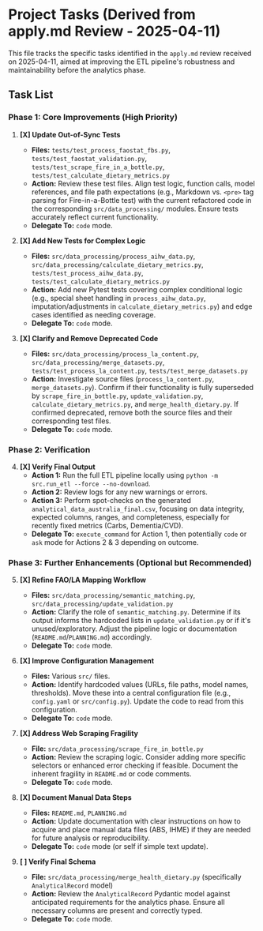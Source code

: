 # Project Tasks (Derived from apply.md Review - 2025-04-11)

This file tracks the specific tasks identified in the `apply.md` review received on 2025-04-11, aimed at improving the ETL pipeline's robustness and maintainability before the analytics phase.

## Task List

### Phase 1: Core Improvements (High Priority)

1.  **[X] Update Out-of-Sync Tests**
    *   **Files:** `tests/test_process_faostat_fbs.py`, `tests/test_faostat_validation.py`, `tests/test_scrape_fire_in_a_bottle.py`, `tests/test_calculate_dietary_metrics.py`
    *   **Action:** Review these test files. Align test logic, function calls, model references, and file path expectations (e.g., Markdown vs. `<pre>` tag parsing for Fire-in-a-Bottle test) with the current refactored code in the corresponding `src/data_processing/` modules. Ensure tests accurately reflect current functionality.
    *   **Delegate To:** `code` mode.

2.  **[X] Add New Tests for Complex Logic**
    *   **Files:** `src/data_processing/process_aihw_data.py`, `src/data_processing/calculate_dietary_metrics.py`, `tests/test_process_aihw_data.py`, `tests/test_calculate_dietary_metrics.py`
    *   **Action:** Add new Pytest tests covering complex conditional logic (e.g., special sheet handling in `process_aihw_data.py`, imputation/adjustments in `calculate_dietary_metrics.py`) and edge cases identified as needing coverage.
    *   **Delegate To:** `code` mode.

3.  **[X] Clarify and Remove Deprecated Code**
    *   **Files:** `src/data_processing/process_la_content.py`, `src/data_processing/merge_datasets.py`, `tests/test_process_la_content.py`, `tests/test_merge_datasets.py`
    *   **Action:** Investigate source files (`process_la_content.py`, `merge_datasets.py`). Confirm if their functionality is fully superseded by `scrape_fire_in_bottle.py`, `update_validation.py`, `calculate_dietary_metrics.py`, and `merge_health_dietary.py`. If confirmed deprecated, remove both the source files and their corresponding test files.
    *   **Delegate To:** `code` mode.

### Phase 2: Verification

4.  **[X] Verify Final Output**
    *   **Action 1:** Run the full ETL pipeline locally using `python -m src.run_etl --force --no-download`.
    *   **Action 2:** Review logs for any new warnings or errors.
    *   **Action 3:** Perform spot-checks on the generated `analytical_data_australia_final.csv`, focusing on data integrity, expected columns, ranges, and completeness, especially for recently fixed metrics (Carbs, Dementia/CVD).
    *   **Delegate To:** `execute_command` for Action 1, then potentially `code` or `ask` mode for Actions 2 & 3 depending on outcome.

### Phase 3: Further Enhancements (Optional but Recommended)

5.  **[X] Refine FAO/LA Mapping Workflow**
    *   **Files:** `src/data_processing/semantic_matching.py`, `src/data_processing/update_validation.py`
    *   **Action:** Clarify the role of `semantic_matching.py`. Determine if its output informs the hardcoded lists in `update_validation.py` or if it's unused/exploratory. Adjust the pipeline logic or documentation (`README.md`/`PLANNING.md`) accordingly.
    *   **Delegate To:** `code` mode.

6.  **[X] Improve Configuration Management**
    *   **Files:** Various `src/` files.
    *   **Action:** Identify hardcoded values (URLs, file paths, model names, thresholds). Move these into a central configuration file (e.g., `config.yaml` or `src/config.py`). Update the code to read from this configuration.
    *   **Delegate To:** `code` mode.

7.  **[X] Address Web Scraping Fragility**
    *   **File:** `src/data_processing/scrape_fire_in_bottle.py`
    *   **Action:** Review the scraping logic. Consider adding more specific selectors or enhanced error checking if feasible. Document the inherent fragility in `README.md` or code comments.
    *   **Delegate To:** `code` mode.

8.  **[X] Document Manual Data Steps**
    *   **Files:** `README.md`, `PLANNING.md`
    *   **Action:** Update documentation with clear instructions on how to acquire and place manual data files (ABS, IHME) if they are needed for future analysis or reproducibility.
    *   **Delegate To:** `code` mode (or self if simple text update).

9.  **[ ] Verify Final Schema**
    *   **File:** `src/data_processing/merge_health_dietary.py` (specifically `AnalyticalRecord` model)
    *   **Action:** Review the `AnalyticalRecord` Pydantic model against anticipated requirements for the analytics phase. Ensure all necessary columns are present and correctly typed.
    *   **Delegate To:** `code` mode.
